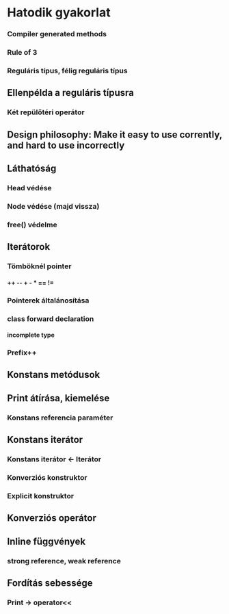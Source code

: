 # Hatodik gyakorlat

### Compiler generated methods

### Rule of 3
### Reguláris típus, félig reguláris típus

## Ellenpélda a reguláris típusra
### Két repülőtéri operátor

## Design philosophy: Make it easy to use corrently, and hard to use incorrectly

## Láthatóság
### Head védése
### Node védése (majd vissza)
### free() védelme

## Iterátorok
### Tömböknél pointer
#### ++ -- + - * == !=
### Pointerek általánosítása
### class forward declaration
#### incomplete type
### Prefix++

## Konstans metódusok

## Print átírása, kiemelése
### Konstans referencia paraméter

## Konstans iterátor
### Konstans iterátor <- Iterátor
### Konverziós konstruktor
### Explicit konstruktor

## Konverziós operátor

## Inline függvények
### strong reference, weak reference

## Fordítás sebessége
### Print -> operator<<
